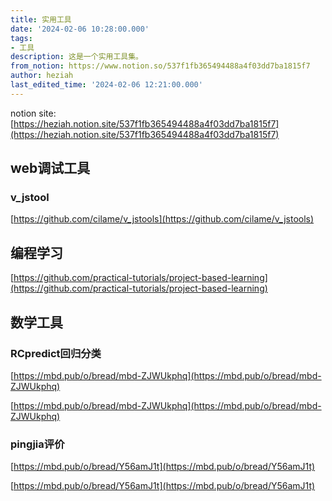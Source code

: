 ```yaml
---
title: 实用工具
date: '2024-02-06 10:28:00.000'
tags:
- 工具
description: 这是一个实用工具集。
from_notion: https://www.notion.so/537f1fb365494488a4f03dd7ba1815f7
author: heziah
last_edited_time: '2024-02-06 12:21:00.000'
---
```

notion site: [https://heziah.notion.site/537f1fb365494488a4f03dd7ba1815f7](https://heziah.notion.site/537f1fb365494488a4f03dd7ba1815f7)

## web调试工具

### v_jstool

[//]: # (link_preview is not supported)

[https://github.com/cilame/v_jstools](https://github.com/cilame/v_jstools)

## 编程学习

[//]: # (link_preview is not supported)

[https://github.com/practical-tutorials/project-based-learning](https://github.com/practical-tutorials/project-based-learning)

## **数学工具**

### **RCpredict回归分类**

[https://mbd.pub/o/bread/mbd-ZJWUkphq](https://mbd.pub/o/bread/mbd-ZJWUkphq)

[https://mbd.pub/o/bread/mbd-ZJWUkphq](https://mbd.pub/o/bread/mbd-ZJWUkphq)

### **pingjia评价**

[https://mbd.pub/o/bread/Y56amJ1t](https://mbd.pub/o/bread/Y56amJ1t)

[https://mbd.pub/o/bread/Y56amJ1t](https://mbd.pub/o/bread/Y56amJ1t)

<br/>

